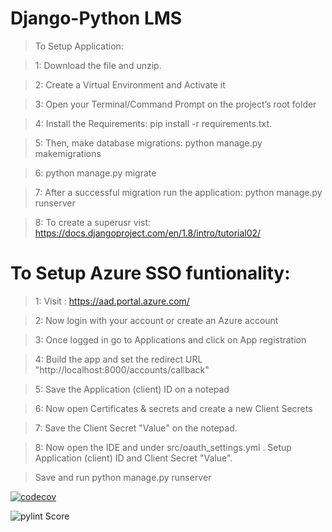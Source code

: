 # Django-Python LMS


>To Setup Application:

>1: Download the file and unzip.

>2: Create a Virtual Environment and Activate it

>3: Open your Terminal/Command Prompt on the project’s root folder

>4: Install the Requirements: pip install -r requirements.txt.

>5: Then, make database migrations: python manage.py makemigrations

>6: python manage.py migrate

>7: After a successful migration run the application: python manage.py runserver

>8: To create a superusr vist: https://docs.djangoproject.com/en/1.8/intro/tutorial02/


# To Setup Azure SSO funtionality:
>1: Visit : https://aad.portal.azure.com/

>2: Now login with your account or create an Azure account

>3: Once logged in go to Applications and click on App registration

>4: Build the app and set the redirect URL "http://localhost:8000/accounts/callback"

>5: Save the Application (client) ID on a notepad

>6: Now open Certificates & secrets and create a new Client Secrets

>7: Save the Client Secret "Value" on the notepad.

>8: Now open the IDE and under src/oauth_settings.yml . Setup Application (client) ID and Client Secret "Value".


>Save and run
python manage.py runserver







[![codecov](https://codecov.io/gh/UtkarshV09/DeepStrat-LMS/branch/main/graph/badge.svg?token=WMJ5R8AHJT)](https://codecov.io/gh/UtkarshV09/DeepStrat-LMS)


![pylint Score](https://mperlet.github.io/pybadge/badges/5.92.svg)

